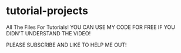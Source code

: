 # tutorial-projects
All The Files For Tutorials!
YOU CAN USE MY CODE FOR FREE IF YOU DIDN'T UNDERSTAND THE VIDEO!

PLEASE SUBSCRIBE AND LIKE TO HELP ME OUT!
